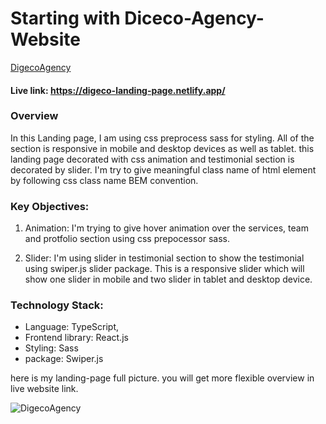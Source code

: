 # Starting with Diceco-Agency-Website

[DigecoAgency](https://digeco-landing-page.netlify.app/)

#### Live link: https://digeco-landing-page.netlify.app/

### Overview

In this Landing page, I am using css preprocess sass for styling. All of the section is responsive in mobile and desktop devices as well as tablet. this landing page decorated with css animation and testimonial section is decorated by slider. I'm try to give meaningful class name of html element by following css class name BEM convention.

### Key Objectives:

1. Animation: I'm trying to give hover animation over the services, team and protfolio section using css prepocessor sass.

2. Slider: I'm using slider in testimonial section to show the testimonial using swiper.js slider package. This is a responsive slider which will show one slider in mobile and two slider in tablet and desktop device.

### Technology Stack:

- Language: TypeScript,
- Frontend library: React.js
- Styling: Sass
- package: Swiper.js

here is my landing-page full picture. you will get more flexible overview in live website link.

![DigecoAgency](https://res.cloudinary.com/dwykyqzzk/image/upload/v1698823243/Digeco-Agency-Website_kflhui.png)
